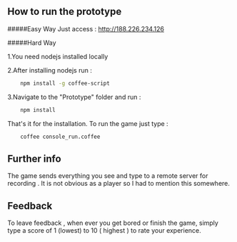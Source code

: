 ## How to run the prototype 

#####Easy Way
Just access : http://188.226.234.126

#####Hard Way

1.You need nodejs installed locally

2.After installing nodejs run : 
```bash
    npm install -g coffee-script
```
    
3.Navigate to the "Prototype" folder and run :
```bash
    npm install
````

That's it for the installation. 
To run the game just type :
```bash
    coffee console_run.coffee
```
    
## Further info
The game sends everything you see and type to a remote server for recording . It is not obvious as a player so I had to mention this somewhere.

## Feedback 
To leave feedback , when ever you get bored or finish the game, simply type a score of 1 (lowest) to 10 ( highest ) to rate your experience. 
